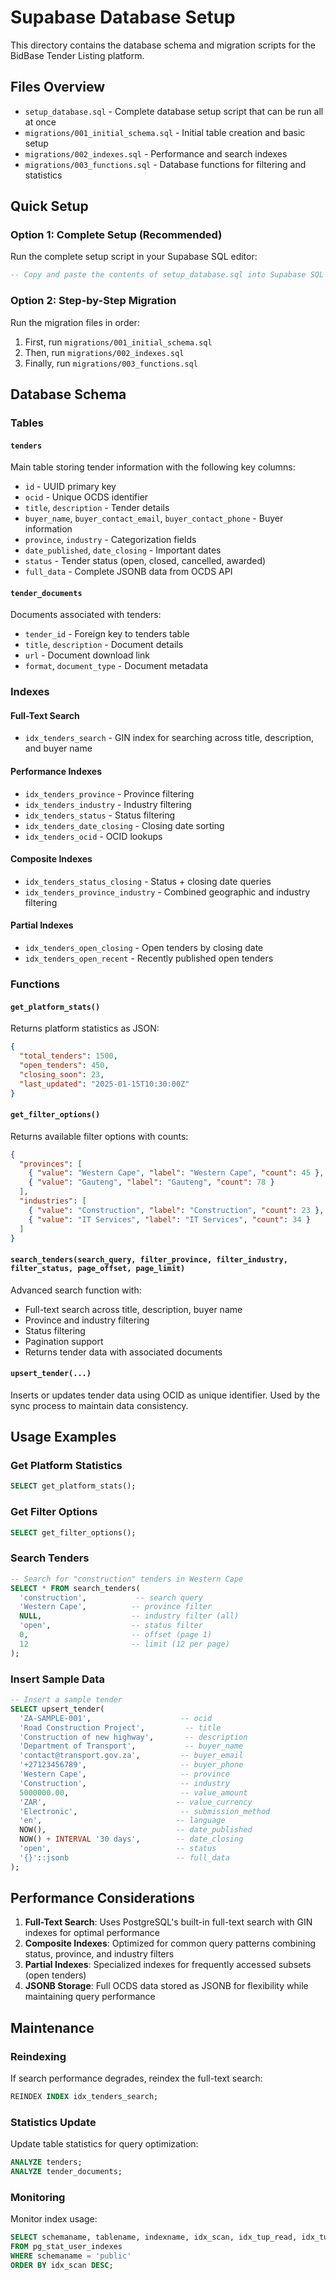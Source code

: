 # Supabase Database Setup

This directory contains the database schema and migration scripts for the BidBase Tender Listing platform.

## Files Overview

- `setup_database.sql` - Complete database setup script that can be run all at once
- `migrations/001_initial_schema.sql` - Initial table creation and basic setup
- `migrations/002_indexes.sql` - Performance and search indexes
- `migrations/003_functions.sql` - Database functions for filtering and statistics

## Quick Setup

### Option 1: Complete Setup (Recommended)

Run the complete setup script in your Supabase SQL editor:

```sql
-- Copy and paste the contents of setup_database.sql into Supabase SQL editor
```

### Option 2: Step-by-Step Migration

Run the migration files in order:

1. First, run `migrations/001_initial_schema.sql`
2. Then, run `migrations/002_indexes.sql`
3. Finally, run `migrations/003_functions.sql`

## Database Schema

### Tables

#### `tenders`

Main table storing tender information with the following key columns:

- `id` - UUID primary key
- `ocid` - Unique OCDS identifier
- `title`, `description` - Tender details
- `buyer_name`, `buyer_contact_email`, `buyer_contact_phone` - Buyer information
- `province`, `industry` - Categorization fields
- `date_published`, `date_closing` - Important dates
- `status` - Tender status (open, closed, cancelled, awarded)
- `full_data` - Complete JSONB data from OCDS API

#### `tender_documents`

Documents associated with tenders:

- `tender_id` - Foreign key to tenders table
- `title`, `description` - Document details
- `url` - Document download link
- `format`, `document_type` - Document metadata

### Indexes

#### Full-Text Search

- `idx_tenders_search` - GIN index for searching across title, description, and buyer name

#### Performance Indexes

- `idx_tenders_province` - Province filtering
- `idx_tenders_industry` - Industry filtering
- `idx_tenders_status` - Status filtering
- `idx_tenders_date_closing` - Closing date sorting
- `idx_tenders_ocid` - OCID lookups

#### Composite Indexes

- `idx_tenders_status_closing` - Status + closing date queries
- `idx_tenders_province_industry` - Combined geographic and industry filtering

#### Partial Indexes

- `idx_tenders_open_closing` - Open tenders by closing date
- `idx_tenders_open_recent` - Recently published open tenders

### Functions

#### `get_platform_stats()`

Returns platform statistics as JSON:

```json
{
  "total_tenders": 1500,
  "open_tenders": 450,
  "closing_soon": 23,
  "last_updated": "2025-01-15T10:30:00Z"
}
```

#### `get_filter_options()`

Returns available filter options with counts:

```json
{
  "provinces": [
    { "value": "Western Cape", "label": "Western Cape", "count": 45 },
    { "value": "Gauteng", "label": "Gauteng", "count": 78 }
  ],
  "industries": [
    { "value": "Construction", "label": "Construction", "count": 23 },
    { "value": "IT Services", "label": "IT Services", "count": 34 }
  ]
}
```

#### `search_tenders(search_query, filter_province, filter_industry, filter_status, page_offset, page_limit)`

Advanced search function with:

- Full-text search across title, description, buyer name
- Province and industry filtering
- Status filtering
- Pagination support
- Returns tender data with associated documents

#### `upsert_tender(...)`

Inserts or updates tender data using OCID as unique identifier. Used by the sync process to maintain data consistency.

## Usage Examples

### Get Platform Statistics

```sql
SELECT get_platform_stats();
```

### Get Filter Options

```sql
SELECT get_filter_options();
```

### Search Tenders

```sql
-- Search for "construction" tenders in Western Cape
SELECT * FROM search_tenders(
  'construction',           -- search query
  'Western Cape',          -- province filter
  NULL,                    -- industry filter (all)
  'open',                  -- status filter
  0,                       -- offset (page 1)
  12                       -- limit (12 per page)
);
```

### Insert Sample Data

```sql
-- Insert a sample tender
SELECT upsert_tender(
  'ZA-SAMPLE-001',                    -- ocid
  'Road Construction Project',         -- title
  'Construction of new highway',       -- description
  'Department of Transport',           -- buyer_name
  'contact@transport.gov.za',         -- buyer_email
  '+27123456789',                     -- buyer_phone
  'Western Cape',                     -- province
  'Construction',                     -- industry
  5000000.00,                         -- value_amount
  'ZAR',                             -- value_currency
  'Electronic',                       -- submission_method
  'en',                              -- language
  NOW(),                             -- date_published
  NOW() + INTERVAL '30 days',        -- date_closing
  'open',                            -- status
  '{}'::jsonb                        -- full_data
);
```

## Performance Considerations

1. **Full-Text Search**: Uses PostgreSQL's built-in full-text search with GIN indexes for optimal performance
2. **Composite Indexes**: Optimized for common query patterns combining status, province, and industry filters
3. **Partial Indexes**: Specialized indexes for frequently accessed subsets (open tenders)
4. **JSONB Storage**: Full OCDS data stored as JSONB for flexibility while maintaining query performance

## Maintenance

### Reindexing

If search performance degrades, reindex the full-text search:

```sql
REINDEX INDEX idx_tenders_search;
```

### Statistics Update

Update table statistics for query optimization:

```sql
ANALYZE tenders;
ANALYZE tender_documents;
```

### Monitoring

Monitor index usage:

```sql
SELECT schemaname, tablename, indexname, idx_scan, idx_tup_read, idx_tup_fetch
FROM pg_stat_user_indexes
WHERE schemaname = 'public'
ORDER BY idx_scan DESC;
```
